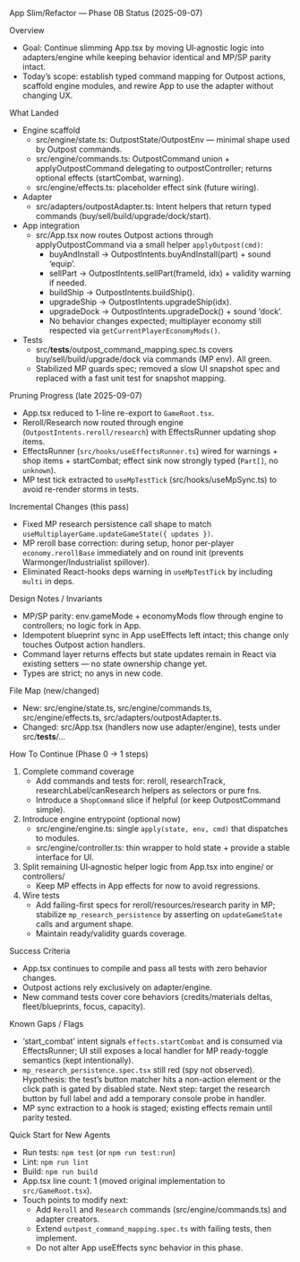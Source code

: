 App Slim/Refactor — Phase 0B Status (2025-09-07)

Overview
- Goal: Continue slimming App.tsx by moving UI‑agnostic logic into adapters/engine while keeping behavior identical and MP/SP parity intact.
- Today’s scope: establish typed command mapping for Outpost actions, scaffold engine modules, and rewire App to use the adapter without changing UX.

What Landed
- Engine scaffold
  - src/engine/state.ts: OutpostState/OutpostEnv — minimal shape used by Outpost commands.
  - src/engine/commands.ts: OutpostCommand union + applyOutpostCommand delegating to outpostController; returns optional effects (startCombat, warning).
  - src/engine/effects.ts: placeholder effect sink (future wiring).
- Adapter
  - src/adapters/outpostAdapter.ts: Intent helpers that return typed commands (buy/sell/build/upgrade/dock/start).
- App integration
  - src/App.tsx now routes Outpost actions through applyOutpostCommand via a small helper `applyOutpost(cmd)`:
    - buyAndInstall → OutpostIntents.buyAndInstall(part) + sound ‘equip’.
    - sellPart → OutpostIntents.sellPart(frameId, idx) + validity warning if needed.
    - buildShip → OutpostIntents.buildShip().
    - upgradeShip → OutpostIntents.upgradeShip(idx).
    - upgradeDock → OutpostIntents.upgradeDock() + sound ‘dock’.
    - No behavior changes expected; multiplayer economy still respected via `getCurrentPlayerEconomyMods()`.
- Tests
  - src/__tests__/outpost_command_mapping.spec.ts covers buy/sell/build/upgrade/dock via commands (MP env). All green.
  - Stabilized MP guards spec; removed a slow UI snapshot spec and replaced with a fast unit test for snapshot mapping.

Pruning Progress (late 2025-09-07)
- App.tsx reduced to 1-line re-export to `GameRoot.tsx`.
- Reroll/Research now routed through engine (`OutpostIntents.reroll/research`) with EffectsRunner updating shop items.
- EffectsRunner (`src/hooks/useEffectsRunner.ts`) wired for warnings + shop items + startCombat; effect sink now strongly typed (`Part[]`, no `unknown`).
- MP test tick extracted to `useMpTestTick` (src/hooks/useMpSync.ts) to avoid re-render storms in tests.

Incremental Changes (this pass)
- Fixed MP research persistence call shape to match `useMultiplayerGame.updateGameState({ updates })`.
- MP reroll base correction: during setup, honor per-player `economy.rerollBase` immediately and on round init (prevents Warmonger/Industrialist spillover).
- Eliminated React-hooks deps warning in `useMpTestTick` by including `multi` in deps.

Design Notes / Invariants
- MP/SP parity: env.gameMode + economyMods flow through engine to controllers; no logic fork in App.
- Idempotent blueprint sync in App useEffects left intact; this change only touches Outpost action handlers.
- Command layer returns effects but state updates remain in React via existing setters — no state ownership change yet.
- Types are strict; no anys in new code.

File Map (new/changed)
- New: src/engine/state.ts, src/engine/commands.ts, src/engine/effects.ts, src/adapters/outpostAdapter.ts.
- Changed: src/App.tsx (handlers now use adapter/engine), tests under src/__tests__/…

How To Continue (Phase 0 → 1 steps)
1) Complete command coverage
   - Add commands and tests for: reroll, researchTrack, researchLabel/canResearch helpers as selectors or pure fns.
   - Introduce a `ShopCommand` slice if helpful (or keep OutpostCommand simple).
2) Introduce engine entrypoint (optional now)
   - src/engine/engine.ts: single `apply(state, env, cmd)` that dispatches to modules.
   - src/engine/controller.ts: thin wrapper to hold state + provide a stable interface for UI.
3) Split remaining UI‑agnostic helper logic from App.tsx into engine/ or controllers/
   - Keep MP effects in App effects for now to avoid regressions.
4) Wire tests
   - Add failing-first specs for reroll/resources/research parity in MP; stabilize `mp_research_persistence` by asserting on `updateGameState` calls and argument shape.
   - Maintain ready/validity guards coverage.

Success Criteria
- App.tsx continues to compile and pass all tests with zero behavior changes.
- Outpost actions rely exclusively on adapter/engine.
- New command tests cover core behaviors (credits/materials deltas, fleet/blueprints, focus, capacity).

Known Gaps / Flags
- ‘start_combat’ intent signals `effects.startCombat` and is consumed via EffectsRunner; UI still exposes a local handler for MP ready-toggle semantics (kept intentionally).
- `mp_research_persistence.spec.tsx` still red (spy not observed). Hypothesis: the test’s button matcher hits a non-action element or the click path is gated by disabled state. Next step: target the research button by full label and add a temporary console probe in handler.
- MP sync extraction to a hook is staged; existing effects remain until parity tested.

Quick Start for New Agents
- Run tests: `npm test` (or `npm run test:run`)
- Lint: `npm run lint`
- Build: `npm run build`
- App.tsx line count: 1 (moved original implementation to `src/GameRoot.tsx`).
- Touch points to modify next:
  - Add `Reroll` and `Research` commands (src/engine/commands.ts) and adapter creators.
  - Extend `outpost_command_mapping.spec.ts` with failing tests, then implement.
  - Do not alter App useEffects sync behavior in this phase.
